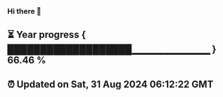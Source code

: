 ### Hi there 👋
⏳ Year progress { ███████████████████▁▁▁▁▁▁▁▁▁▁▁ } 66.46 %
---
⏰ Updated on Sat, 31 Aug 2024 06:12:22 GMT
---
